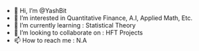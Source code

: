 - 👋 Hi, I’m @YashBit
- 👀 I’m interested in Quantitative Finance, A.I, Applied Math, Etc.
- 🌱 I’m currently learning : Statistical Theory
- 💞️ I’m looking to collaborate on : HFT Projects
- 📫 How to reach me : N.A

<!---
YashBit/YashBit is a ✨ special ✨ repository because its `README.md` (this file) appears on your GitHub profile.
You can click the Preview link to take a look at your changes.
--->
